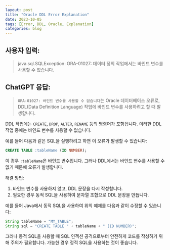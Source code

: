 ```yaml
---
layout: post
title: "Oracle DDL Error Explanation"
date: 2023-10-05
tags: [Error, DDL, Oracle, Explanation]
categories: blog
---
```


## 사용자 입력:
> java.sql.SQLException: ORA-01027: 데이터 정의 작업에서는 바인드 변수를 사용할 수 없습니다. 

## ChatGPT 응답:
> `ORA-01027: 바인드 변수를 사용할 수 없습니다`는 Oracle 데이터베이스 오류로, DDL(Data Definition Language) 작업에 바인드 변수를 사용하려고 할 때 발생합니다.

DDL 작업에는 `CREATE`, `DROP`, `ALTER`, `RENAME` 등의 명령어가 포함됩니다. 이러한 DDL 작업 중에는 바인드 변수를 사용할 수 없습니다.

예를 들어 다음과 같은 SQL을 실행하려고 하면 이 오류가 발생할 수 있습니다:

```sql
CREATE TABLE :tableName (ID NUMBER);
```

이 경우 `:tableName`은 바인드 변수입니다. 그러나 DDL에서는 바인드 변수를 사용할 수 없기 때문에 오류가 발생합니다.

해결 방법:

1. 바인드 변수를 사용하지 않고, DDL 문장을 다시 작성합니다.
2. 필요한 경우 동적 SQL을 사용하여 문자열 조합으로 DDL 문장을 만듭니다.

예를 들어 Java에서 동적 SQL을 사용하여 위의 예제를 다음과 같이 수정할 수 있습니다:

```java
String tableName = "MY_TABLE";
String sql = "CREATE TABLE " + tableName + " (ID NUMBER)";
```

그러나 동적 SQL을 사용할 때 SQL 인젝션 공격으로부터 안전하게 코드를 작성하기 위해 주의가 필요합니다. 가능한 경우 정적 SQL을 사용하는 것이 좋습니다.

